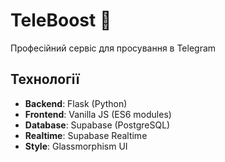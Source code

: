 # TeleBoost 🚀

Професійний сервіс для просування в Telegram

## Технології

- **Backend**: Flask (Python)
- **Frontend**: Vanilla JS (ES6 modules)
- **Database**: Supabase (PostgreSQL)
- **Realtime**: Supabase Realtime
- **Style**: Glassmorphism UI
